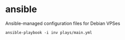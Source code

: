 # ansible
Ansible-managed configuration files for Debian VPSes

`ansible-playbook -i inv plays/main.yml`